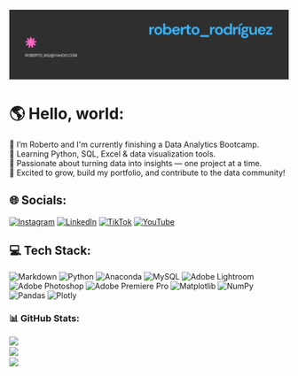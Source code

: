 ![my_banner](banner.png)
# 🌎 Hello, world:
👋 I’m Roberto and I'm currently finishing a Data Analytics Bootcamp.<br>🧠 Learning Python, SQL, Excel & data visualization tools.<br>🌱 Passionate about turning data into insights — one project at a time.<br>🚀 Excited to grow, build my portfolio, and contribute to the data community!


## 🌐 Socials:
[![Instagram](https://img.shields.io/badge/Instagram-%23E4405F.svg?logo=Instagram&logoColor=white)](https://instagram.com/robbo_rdz) [![LinkedIn](https://img.shields.io/badge/LinkedIn-%230077B5.svg?logo=linkedin&logoColor=white)](https://linkedin.com/in/roberto-rodriguez-naja/) [![TikTok](https://img.shields.io/badge/TikTok-%23000000.svg?logo=TikTok&logoColor=white)](https://tiktok.com/@robbordz26) [![YouTube](https://img.shields.io/badge/YouTube-%23FF0000.svg?logo=YouTube&logoColor=white)](https://youtube.com/@RobertoRodriguez-jw6or) 

## 💻 Tech Stack:
![Markdown](https://img.shields.io/badge/markdown-%23000000.svg?style=plastic&logo=markdown&logoColor=white) ![Python](https://img.shields.io/badge/python-3670A0?style=plastic&logo=python&logoColor=ffdd54) ![Anaconda](https://img.shields.io/badge/Anaconda-%2344A833.svg?style=plastic&logo=anaconda&logoColor=white) ![MySQL](https://img.shields.io/badge/mysql-4479A1.svg?style=plastic&logo=mysql&logoColor=white) ![Adobe Lightroom](https://img.shields.io/badge/Adobe%20Lightroom-31A8FF.svg?style=plastic&logo=Adobe%20Lightroom&logoColor=white) ![Adobe Photoshop](https://img.shields.io/badge/adobe%20photoshop-%2331A8FF.svg?style=plastic&logo=adobe%20photoshop&logoColor=white) ![Adobe Premiere Pro](https://img.shields.io/badge/Adobe%20Premiere%20Pro-9999FF.svg?style=plastic&logo=Adobe%20Premiere%20Pro&logoColor=white) ![Matplotlib](https://img.shields.io/badge/Matplotlib-%23ffffff.svg?style=plastic&logo=Matplotlib&logoColor=black) ![NumPy](https://img.shields.io/badge/numpy-%23013243.svg?style=plastic&logo=numpy&logoColor=white) ![Pandas](https://img.shields.io/badge/pandas-%23150458.svg?style=plastic&logo=pandas&logoColor=white) ![Plotly](https://img.shields.io/badge/Plotly-%233F4F75.svg?style=plastic&logo=plotly&logoColor=white)
### 📊 GitHub Stats:
![](https://github-readme-stats.vercel.app/api?username=robbo-the-ninja&theme=cobalt&hide_border=false&include_all_commits=false&count_private=true)<br/>
![](https://nirzak-streak-stats.vercel.app/?user=robbo-the-ninja&theme=cobalt&hide_border=false)<br/>
![](https://github-readme-stats.vercel.app/api/top-langs/?username=robbo-the-ninja&theme=cobalt&hide_border=false&include_all_commits=false&count_private=true&layout=compact)
